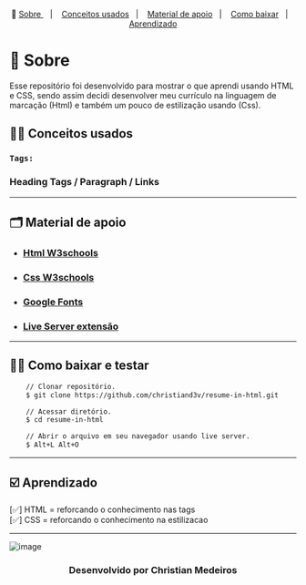 <p align="center">🎉
  <a href="#-sobre"> Sobre </a>&nbsp;&nbsp;&nbsp;|&nbsp;&nbsp;&nbsp;
  <a href="#-conceitos-ensinados">Conceitos usados</a>&nbsp;&nbsp;&nbsp;|&nbsp;&nbsp;&nbsp;
  <a href="#-material-de-apoio">Material de apoio</a>&nbsp;&nbsp;&nbsp;|&nbsp;&nbsp;&nbsp;
  <a href="#-como-baixar">Como baixar</a>&nbsp;&nbsp;&nbsp;|&nbsp;&nbsp;&nbsp;
  <a href="#️-Aprendizado">Aprendizado</a>
</p>

# 🔖 Sobre

Esse repositório foi desenvolvido para mostrar o que aprendi usando HTML e CSS, sendo assim decidi desenvolver meu currículo na linguagem de marcação (Html) e também um pouco de estilização usando (Css).

## ✍🏻 Conceitos usados

### `Tags:`

### Heading Tags / Paragraph / Links

---

## 🗂 Material de apoio

- ### [Html W3schools](https://www.w3schools.com/html/)
- ### [Css W3schools](https://www.w3schools.com/css/default.asp)

- ### [Google Fonts](https://fonts.google.com/)
- ### [Live Server extensão](https://marketplace.visualstudio.com/items?itemName=ritwickdey.LiveServer)

---

## 👍🏻 Como baixar e testar

```bash
    // Clonar repositório.
    $ git clone https://github.com/christiand3v/resume-in-html.git

    // Acessar diretório.
    $ cd resume-in-html

    // Abrir o arquivo em seu navegador usando live server.
    $ Alt+L Alt+O
```

---

## ☑️ Aprendizado

[✅] HTML = reforcando o conhecimento nas tags <br/>
[✅] CSS = reforcando o conhecimento na estilizacao<br/>

---

![image](https://i.imgur.com/wMiJYJ6.png)

<h3 align="center"> Desenvolvido por Christian Medeiros</h3>
